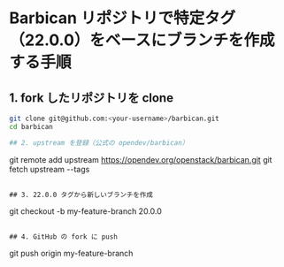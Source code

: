 
# Barbican リポジトリで特定タグ（22.0.0）をベースにブランチを作成する手順

## 1. fork したリポジトリを clone
```bash
git clone git@github.com:<your-username>/barbican.git
cd barbican

## 2. upstream を登録（公式の opendev/barbican） 

```
git remote add upstream https://opendev.org/openstack/barbican.git
git fetch upstream --tags
```

## 3. 22.0.0 タグから新しいブランチを作成

```
git checkout -b my-feature-branch 20.0.0
```

## 4. GitHub の fork に push

```
git push origin my-feature-branch
```
